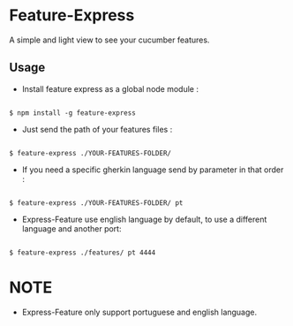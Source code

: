 # Feature-Express

A simple and light view to see your cucumber features.



## Usage

* Install feature express as a global node module :

```

$ npm install -g feature-express

```
* Just send the path of your features files :  
```

$ feature-express ./YOUR-FEATURES-FOLDER/ 

```

* If you need a specific gherkin language send by parameter in that order :

```

$ feature-express ./YOUR-FEATURES-FOLDER/ pt 

```
* Express-Feature use english language by default, to use a different language and another port:
 ```

 $ feature-express ./features/ pt 4444

 ```
# NOTE 

* Express-Feature only support portuguese and english language.
